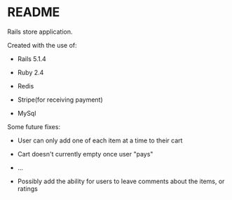 # README

Rails store application.

Created with the use of:

* Rails 5.1.4

* Ruby 2.4

* Redis

* Stripe(for receiving payment)

* MySql

Some future fixes:

* User can only add one of each item at a time to their cart

* Cart doesn't currently empty once user "pays"

* ...

* Possibly add the ability for users to leave comments about the items, or ratings
